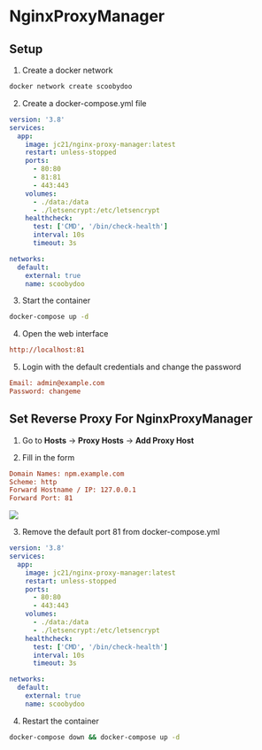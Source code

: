 # NginxProxyManager

## Setup
1. Create a docker network
```bash
docker network create scoobydoo
```

2. Create a docker-compose.yml file
```yaml
version: '3.8'
services:
  app:
    image: jc21/nginx-proxy-manager:latest
    restart: unless-stopped
    ports:
      - 80:80
      - 81:81
      - 443:443
    volumes:
      - ./data:/data
      - ./letsencrypt:/etc/letsencrypt
    healthcheck:
      test: ['CMD', '/bin/check-health']
      interval: 10s
      timeout: 3s

networks:
  default:
    external: true
    name: scoobydoo
```

3. Start the container
```bash
docker-compose up -d
```

4. Open the web interface
```ini
http://localhost:81
```

5. Login with the default credentials and change the password
```ini
Email: admin@example.com
Password: changeme
```

## Set Reverse Proxy For NginxProxyManager
1. Go to **Hosts** -> **Proxy Hosts** -> **Add Proxy Host**

2. Fill in the form
```ini
Domain Names: npm.example.com
Scheme: http
Forward Hostname / IP: 127.0.0.1
Forward Port: 81
```
![](https://i.imgur.com/3JI8hfz.png)

3. Remove the default port 81 from docker-compose.yml
```yaml
version: '3.8'
services:
  app:
    image: jc21/nginx-proxy-manager:latest
    restart: unless-stopped
    ports:
      - 80:80
      - 443:443
    volumes:
      - ./data:/data
      - ./letsencrypt:/etc/letsencrypt
    healthcheck:
      test: ['CMD', '/bin/check-health']
      interval: 10s
      timeout: 3s

networks:
  default:
    external: true
    name: scoobydoo
```

4. Restart the container
```bash
docker-compose down && docker-compose up -d
```
